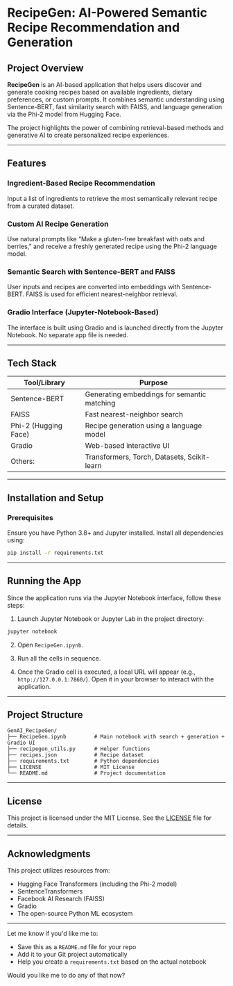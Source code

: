 
# RecipeGen: AI-Powered Semantic Recipe Recommendation and Generation

## Project Overview

**RecipeGen** is an AI-based application that helps users discover and generate cooking recipes based on available ingredients, dietary preferences, or custom prompts. It combines semantic understanding using Sentence-BERT, fast similarity search with FAISS, and language generation via the Phi-2 model from Hugging Face.

The project highlights the power of combining retrieval-based methods and generative AI to create personalized recipe experiences.

---

## Features

### Ingredient-Based Recipe Recommendation

Input a list of ingredients to retrieve the most semantically relevant recipe from a curated dataset.

### Custom AI Recipe Generation

Use natural prompts like “Make a gluten-free breakfast with oats and berries,” and receive a freshly generated recipe using the Phi-2 language model.

### Semantic Search with Sentence-BERT and FAISS

User inputs and recipes are converted into embeddings with Sentence-BERT. FAISS is used for efficient nearest-neighbor retrieval.

### Gradio Interface (Jupyter-Notebook-Based)

The interface is built using Gradio and is launched directly from the Jupyter Notebook. No separate app file is needed.

---

## Tech Stack

| Tool/Library         | Purpose                                     |
| -------------------- | ------------------------------------------- |
| Sentence-BERT        | Generating embeddings for semantic matching |
| FAISS                | Fast nearest-neighbor search                |
| Phi-2 (Hugging Face) | Recipe generation using a language model    |
| Gradio               | Web-based interactive UI                    |
| Others:              | Transformers, Torch, Datasets, Scikit-learn |

---

## Installation and Setup

### Prerequisites

Ensure you have Python 3.8+ and Jupyter installed. Install all dependencies using:

```bash
pip install -r requirements.txt
```

---

## Running the App

Since the application runs via the Jupyter Notebook interface, follow these steps:

1. Launch Jupyter Notebook or Jupyter Lab in the project directory:

```bash
jupyter notebook
```

2. Open `RecipeGen.ipynb`.

3. Run all the cells in sequence.

4. Once the Gradio cell is executed, a local URL will appear (e.g., `http://127.0.0.1:7860/`). Open it in your browser to interact with the application.

---

## Project Structure

```
GenAI_RecipeGen/
├── RecipeGen.ipynb         # Main notebook with search + generation + Gradio UI
├── recipegen_utils.py      # Helper functions
├── recipes.json            # Recipe dataset
├── requirements.txt        # Python dependencies
├── LICENSE                 # MIT License
└── README.md               # Project documentation
```

---

## License

This project is licensed under the MIT License. See the [LICENSE](./LICENSE) file for details.

---

## Acknowledgments

This project utilizes resources from:

* Hugging Face Transformers (including the Phi-2 model)
* SentenceTransformers
* Facebook AI Research (FAISS)
* Gradio
* The open-source Python ML ecosystem

---

Let me know if you'd like me to:

* Save this as a `README.md` file for your repo
* Add it to your Git project automatically
* Help you create a `requirements.txt` based on the actual notebook

Would you like me to do any of that now?
